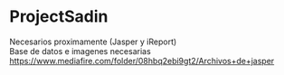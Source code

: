 # ProjectSadin

Necesarios proximamente (Jasper y iReport)<br>
Base de datos e imagenes necesarias<br>
https://www.mediafire.com/folder/08hbq2ebi9gt2/Archivos+de+jasper

